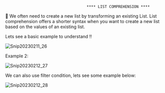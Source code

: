                                         **** LIST COMPREHENSION ****

:rocket: We often need to create a new list by transforming an existing List. 
List comprehension offers a shorter syntax when you want to create a new list based on the values of an existing list.

Lets see a basic example to understand :bangbang:
 
 ![Snip20230211_26](https://user-images.githubusercontent.com/93876736/218281677-d361171b-8bbe-4e05-8c75-29117443624f.png)
 
 Example 2:
 
 ![Snip20230212_27](https://user-images.githubusercontent.com/93876736/218332576-90dfb0a0-8ee6-4c66-9633-24bb55679547.png)
 
 
 We can also use filter condition, lets see some example below:
 
 ![Snip20230212_28](https://user-images.githubusercontent.com/93876736/218332773-d4778447-bac5-4944-8242-2c97a563c98a.png)


